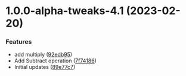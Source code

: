 # 1.0.0-alpha-tweaks-4.1 (2023-02-20)


### Features

* add multiply ([92edb95](https://github.com/Architected/semantic-nuget-package/commit/92edb95e4cc8e012ed9d62b3e631644f8f1d23b5))
* Add Subtract operation ([7f74186](https://github.com/Architected/semantic-nuget-package/commit/7f741869a1d414b6eb8d990919a03275620eabba))
* Initial updates ([89e77c7](https://github.com/Architected/semantic-nuget-package/commit/89e77c75efaf3cfbc7ac6c9ac74018927ee7f564))
